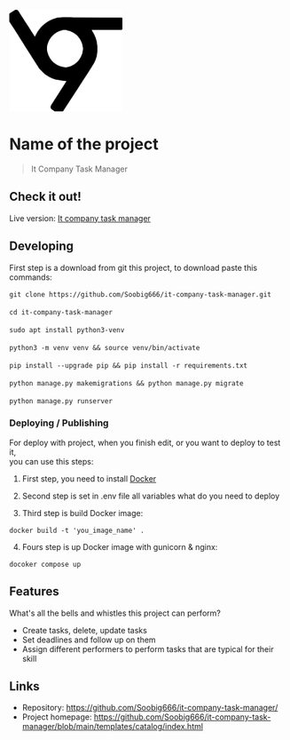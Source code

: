 ![Logo of the project](static/assets/img/logo-6-1.png)

# Name of the project
> It Company Task Manager



## Check it out!


Live version: [It company task manager](https://parra-bellum.space)

## Developing

First step is a download from git this project, to download paste this commands:

```shell
git clone https://github.com/Soobig666/it-company-task-manager.git

cd it-company-task-manager

sudo apt install python3-venv

python3 -m venv venv && source venv/bin/activate

pip install --upgrade pip && pip install -r requirements.txt

python manage.py makemigrations && python manage.py migrate

python manage.py runserver   
```

### Deploying / Publishing

For deploy with project, when you finish edit, or you want to deploy to test it, \
you can use this steps:

1. First step, you need to install [Docker](https://docker.com)

2. Second step is set in .env file all variables what do you need to deploy

3. Third step is build Docker image:
```shell
docker build -t 'you_image_name' . 
```
4. Fours step is up Docker image with gunicorn & nginx:
```shell
docoker compose up
```


## Features

What's all the bells and whistles this project can perform?
* Create tasks, delete, update tasks
* Set deadlines and follow up on them
* Assign different performers to perform tasks that are typical for their skill



## Links

- Repository: https://github.com/Soobig666/it-company-task-manager/
- Project homepage: https://github.com/Soobig666/it-company-task-manager/blob/main/templates/catalog/index.html
